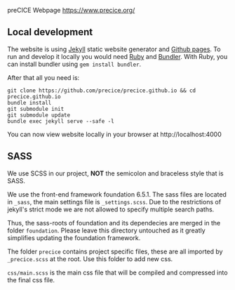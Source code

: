 preCICE Webpage https://www.precice.org/

## Local development 
The website is using [Jekyll](https://jekyllrb.com/) static website generator and [Github pages](https://pages.github.com/). 
To run and develop it locally you would need [Ruby](https://www.ruby-lang.org/en/) and [Bundler](https://bundler.io/). 
With Ruby, you can install bundler using `gem install bundler`. 

After that all you need is: 

```
git clone https://github.com/precice/precice.github.io && cd precice.github.io
bundle install
git submodule init
git submodule update
bundle exec jekyll serve --safe -l
```
You can now view website locally in your browser at http://localhost:4000 

## SASS

We use SCSS in our project, __NOT__ the semicolon and braceless style that is SASS.

We use the front-end framework foundation 6.5.1.
The sass files are located  in `_sass`, the main settings file is `_settings.scss`.
Due to the restrictions of jekyll's strict mode we are not allowed to specify multiple search paths.

Thus, the sass-roots of foundation and its dependecies are merged in the folder `foundation`.
Please leave this directory untouched as it greatly simplifies updating the foundation framework.

The folder `precice` contains project specific files, these are all imported by `_precice.scss` at the root.
Use this folder to add new css.

`css/main.scss` is the main css file that will be compiled and compressed into the final css file.
